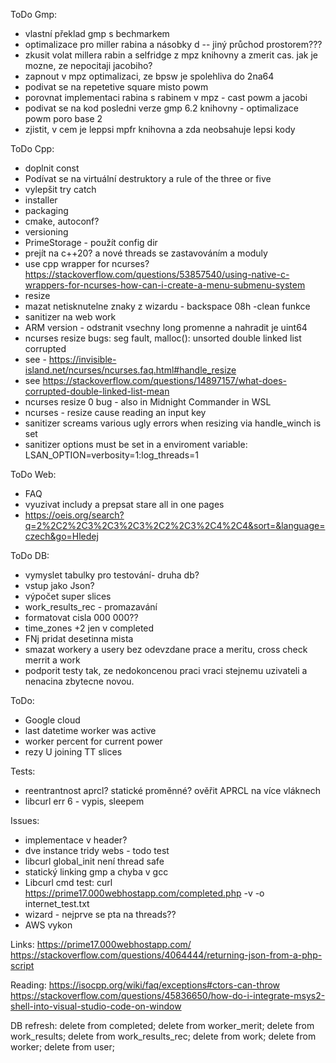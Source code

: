 
ToDo Gmp:
- vlastní překlad gmp s bechmarkem 
- optimalizace pro miller rabina a násobky d -- jiný průchod prostorem???
- zkusit volat millera rabin a selfridge z mpz knihovny a zmerit cas. jak je mozne, ze nepocitaji jacobiho?
- zapnout v mpz optimalizaci, ze bpsw je spolehliva do 2na64
- podivat se na repetetive square misto powm
- porovnat implementaci rabina s rabinem v mpz - cast powm a jacobi
- podivat se na kod posledni verze gmp 6.2 knihovny - optimalizace powm poro base 2
- zjistit, v cem je leppsi mpfr knihovna a zda neobsahuje lepsi kody

ToDo Cpp: 
- doplnit const
- Podívat se na virtuální destruktory a rule of the three or five
- vylepšit try catch
- installer
- packaging
- cmake, autoconf?
- versioning
- PrimeStorage  - použít config dir
- prejít na c++20? a nové threads se zastavováním a moduly
- use cpp wrapper for ncurses? https://stackoverflow.com/questions/53857540/using-native-c-wrappers-for-ncurses-how-can-i-create-a-menu-submenu-system
- resize
- mazat netisknutelne znaky z wizardu - backspace 08h -clean funkce
- sanitizer na web work
- ARM version - odstranit vsechny long promenne a nahradit je uint64
- ncurses resize bugs: seg fault, malloc(): unsorted double linked list corrupted
- see - https://invisible-island.net/ncurses/ncurses.faq.html#handle_resize
- see https://stackoverflow.com/questions/14897157/what-does-corrupted-double-linked-list-mean
- ncurses resize 0 bug - also in Midnight Commander in WSL
- ncurses - resize cause reading an input key
- sanitizer screams various ugly errors when resizing via handle_winch is set 
- sanitizer options must be set in a enviroment variable: LSAN_OPTION=verbosity=1:log_threads=1


ToDo Web:
- FAQ
- vyuzivat includy a prepsat stare all in one pages
- https://oeis.org/search?q=2%2C2%2C3%2C3%2C3%2C2%2C3%2C4%2C4&sort=&language=czech&go=Hledej

ToDo DB:
- vymyslet tabulky pro testování- druha db?
- vstup jako Json?
- výpočet super slices
- work_results_rec  - promazavání
- formatovat cisla 000 000??
- time_zones +2 jen v completed
- FNj pridat desetinna mista
- smazat workery a usery bez odevzdane prace a meritu, cross check merrit a work
- podporit testy tak, ze nedokoncenou praci vraci stejnemu uzivateli a nenacina zbytecne novou.


ToDo:
- Google cloud
- last datetime worker was active
- worker percent for current power
- rezy U joining TT slices

Tests:
- reentrantnost aprcl? statické proměnné? ověřit APRCL na více vláknech
- libcurl err 6  - vypis, sleepem

Issues:
- implementace v header?
- dve instance tridy webs - todo test
- libcurl global_init není thread safe
- statický linking gmp a chyba v gcc
- Libcurl cmd test: curl https://prime17.000webhostapp.com/completed.php -v -o internet_test.txt
- wizard - nejprve se pta na threads??
- AWS vykon

Links:
https://prime17.000webhostapp.com/
https://stackoverflow.com/questions/4064444/returning-json-from-a-php-script

Reading:
https://isocpp.org/wiki/faq/exceptions#ctors-can-throw
https://stackoverflow.com/questions/45836650/how-do-i-integrate-msys2-shell-into-visual-studio-code-on-window


DB refresh:
delete from completed;
delete from worker_merit;
delete from work_results;
delete from work_results_rec;
delete from work;
delete from worker;
delete from user;
